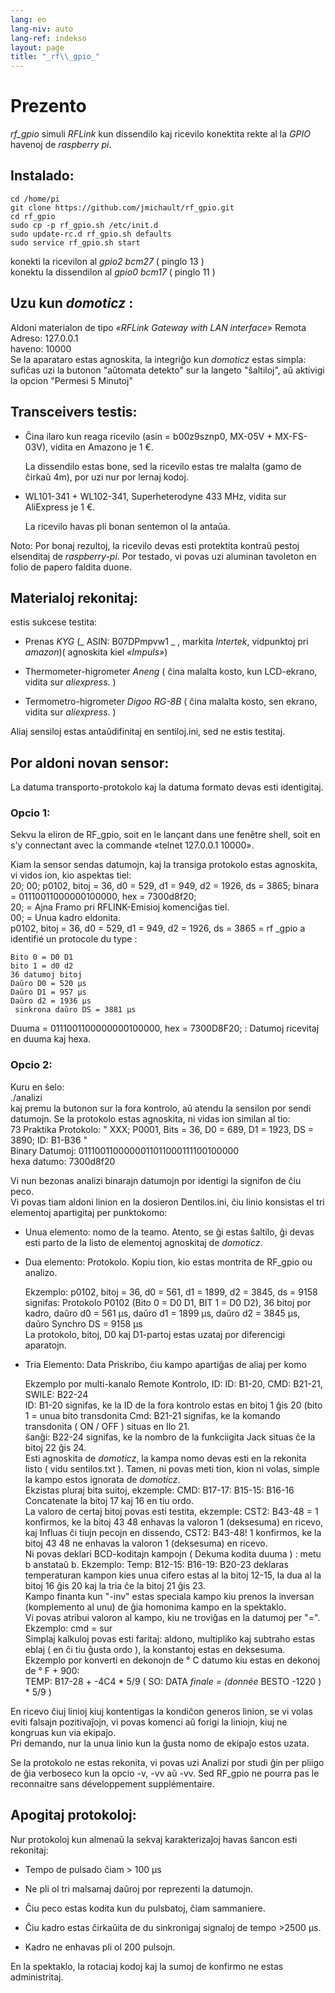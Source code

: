 ```yaml
---
lang: eo
lang-niv: auto
lang-ref: indekso
layout: page
title: "_rf\\_gpio_"
---
```


# Prezento
 _rf\_gpio_  simuli  _RFLink_  kun dissendilo kaj ricevilo konektita rekte al la  _GPIO_  havenoj de  _raspberry pi_. 


## Instalado:

```
cd /home/pi
git clone https://github.com/jmichault/rf_gpio.git
cd rf_gpio  
sudo cp -p rf_gpio.sh /etc/init.d  
sudo update-rc.d rf_gpio.sh defaults  
sudo service rf_gpio.sh start  
```

konekti la ricevilon al  _gpio2 bcm27_  ( pinglo 13 )   
konektu la dissendilon al  _gpio0 bcm17_  ( pinglo 11 )   

## Uzu kun  _domoticz_ :
Aldoni materialon de tipo _«RFLink Gateway with LAN interface»_
	Remota Adreso: 127.0.0.1  
	 haveno: 10000   
Se la aparataro estas agnoskita, la integriĝo kun  _domoticz_  estas simpla: sufiĉas uzi la butonon "aŭtomata detekto" sur la langeto "ŝaltiloj", aŭ aktivigi la opcion "Permesi 5 Minutoj"   

## Transceivers testis:
* Ĉina ilaro kun reaga ricevilo (asin = b00z9sznp0, MX-05V + MX-FS-03V), vidita en Amazono je 1 €.  

	La dissendilo estas bone, sed la ricevilo estas tre malalta (gamo de ĉirkaŭ 4m), por uzi nur por lernaj kodoj.  
* WL101-341 + WL102-341, Superheterodyne 433 MHz, vidita sur AliExpress je 1 €.  

	 La ricevilo havas pli bonan sentemon ol la antaŭa.   
	
Noto: Por bonaj rezultoj, la ricevilo devas esti protektita kontraŭ pestoj elsenditaj de _raspberry-pi_. Por testado, vi povas uzi aluminan tavoleton en folio de papero faldita duone.

## Materialoj rekonitaj:
estis sukcese testita:  
* Prenas  _KYG_  (_ ASIN: B07DPmpvw1 _ , markita  _Intertek_, vidpunktoj pri  _amazon_)( agnoskita kiel  _«Impuls»_)   

* Thermometer-higrometer  _Aneng_  (  ĉina malalta kosto, kun LCD-ekrano, vidita sur  _aliexpress_. )   

* Termometro-higrometer  _Digoo RG-8B_  (  ĉina malalta kosto, sen ekrano, vidita sur  _aliexpress_. )   


Aliaj sensiloj estas antaŭdifinitaj en sentiloj.ini, sed ne estis testitaj.  

## Por aldoni novan sensor:
La datuma transporto-protokolo kaj la datuma formato devas esti identigitaj.  
### Opcio 1:
Sekvu la eliron de RF_gpio, soit en le lançant dans une fenêtre shell, soit en s'y connectant avec la commande «telnet 127.0.0.1 10000».  
  
Kiam la sensor sendas datumojn, kaj la transiga protokolo estas agnoskita, vi vidos ion, kio aspektas tiel:  
20; 00; p0102, bitoj = 36, d0 = 529, d1 = 949, d2 = 1926, ds = 3865; binara = 01110011000000100000, hex = 7300d8f20;  
  20; = Ajna Framo pri RFLINK-Emisioj komenciĝas tiel.  
   00; = Unua kadro eldonita.   
   p0102, bitoj = 36, d0 = 529, d1 = 949, d2 = 1926, ds = 3865 = rf _gpio a identifié un protocole du type :  
  
	Bito 0 = D0 D1  
	bito 1 = d0 d2  
	36 datumoj bitoj  
	Daŭro D0 = 520 μs  
	Daŭro D1 = 957 μs  
	Daŭro d2 = 1936 μs  
	 sinkrona daŭro DS = 3881 μs   
  Duuma = 0111001100000000100000, hex = 7300D8F20; : Datumoj ricevitaj en duuma kaj hexa.  

### Opcio 2:
Kuru en ŝelo:  
./analizi  
kaj premu la butonon sur la fora kontrolo, aŭ atendu la sensilon por sendi datumojn. Se la protokolo estas agnoskita, ni vidas ion similan al tio:  
  73 Praktika Protokolo:  " XXX; P0001, Bits = 36, D0 = 689, D1 = 1923, DS = 3890; ID: B1-B36 "   
   Binary Datumoj: 0111001100000011011000111100100000   
   hexa datumo: 7300d8f20   


Vi nun bezonas analizi binarajn datumojn por identigi la signifon de ĉiu peco.  
Vi povas tiam aldoni linion en la dosieron Dentilos.ini, ĉiu linio konsistas el tri elementoj apartigitaj per punktokomo:  
* Unua elemento: nomo de la teamo. Atento, se ĝi estas ŝaltilo, ĝi devas esti parto de la listo de elementoj agnoskitaj de  _domoticz_.   

* Dua elemento: Protokolo. Kopiu tion, kio estas montrita de RF_gpio ou analizo.  
    

	Ekzemplo: p0102, bitoj = 36, d0 = 561, d1 = 1899, d2 = 3845, ds = 9158  
		signifas: Protokolo P0102 (Bito 0 = D0 D1, BIT 1 = D0 D2), 36 bitoj por kadro, daŭro d0 = 561 μs, daŭro d1 = 1899 μs, daŭro d2 = 3845 μs, daŭro Synchro DS = 9158 μs  
		La protokolo, bitoj, D0 kaj D1-partoj estas uzataj por diferencigi aparatojn.  
* Tria Elemento: Data Priskribo, ĉiu kampo apartiĝas de aliaj per komo  

	Ekzemplo por multi-kanalo Remote Kontrolo, ID: ID: B1-20, CMD: B21-21, SWILE: B22-24  
		ID: B1-20 signifas, ke la ID de la fora kontrolo estas en bitoj 1 ĝis 20 (bito 1 = unua bito transdonita
	 	 Cmd: B21-21 signifas, ke la komando transdonita  ( ON / OFF )  situas en Ilo 21.   
	 	 ŝanĝi: B22-24 signifas, ke la nombro de la funkciigita Jack situas ĉe la bitoj 22 ĝis 24.   
	 Esti agnoskita de  _domoticz_, la kampa nomo devas esti en la rekonita listo  ( vidu sentilos.txt ). Tamen, ni povas meti tion, kion ni volas, simple la kampo estos ignorata de  _domoticz_.   
	Ekzistas pluraj bita suitoj, ekzemple: CMD: B17-17: B15-15: B16-16 Concatenate la bitoj 17 kaj 16 en tiu ordo.  
	La valoro de certaj bitoj povas esti testita, ekzemple: CST2: B43-48 = 1 konfirmos, ke la bitoj 43 48 enhavas la valoron 1 (deksesuma) en ricevo, kaj Influas ĉi tiujn pecojn en dissendo, CST2: B43-48! 1 konfirmos, ke la bitoj 43 48 ne enhavas la valoron 1 (deksesuma) en ricevo.  
	 Ni povas deklari BCD-koditajn kampojn  ( Dekuma kodita duuma ) : metu b anstataŭ b. Ekzemplo: Temp: B12-15: B16-19: B20-23 deklaras temperaturan kampon kies unua cifero estas al la bitoj 12-15, la dua al la bitoj 16 ĝis 20 kaj la tria ĉe la bitoj 21 ĝis 23.   
	Kampo finanta kun "-inv" estas speciala kampo kiu prenos la inversan (komplemento al unu) de ĝia homonima kampo en la spektaklo.  
	Vi povas atribui valoron al kampo, kiu ne troviĝas en la datumoj per "=". Ekzemplo: cmd = sur  
	 Simplaj kalkuloj povas esti faritaj: aldono, multipliko kaj subtraho estas eblaj  ( en ĉi tiu ĝusta ordo ), la konstantoj estas en deksesuma.   
		Ekzemplo por konverti en dekonojn de ° C datumo kiu estas en dekonoj de ° F + 900:  
	 	 TEMP: B17-28 + -4C4 * 5/9   (  SO: DATA _finale = (donnée_ BESTO -1220 )  *  5/9  )   

En ricevo ĉiuj linioj kiuj kontentigas la kondiĉon generos linion, se vi volas eviti falsajn pozitivaĵojn, vi povas komenci aŭ forigi la liniojn, kiuj ne kongruas kun via ekipaĵo.  
Pri demando, nur la unua linio kun la ĝusta nomo de ekipaĵo estos uzata.  
	
		
Se la protokolo ne estas rekonita, vi povas uzi Analizi por studi ĝin per pliigo de ĝia verboseco kun la opcio -v, -vv aŭ -vv. Sed RF_gpio ne pourra pas le reconnaitre sans développement supplémentaire.  
  


## Apogitaj protokoloj:

Nur protokoloj kun almenaŭ la sekvaj karakterizaĵoj havas ŝancon esti rekonitaj:  
* Tempo de pulsado ĉiam > 100 μs  

* Ne pli ol tri malsamaj daŭroj por reprezenti la datumojn.  

* Ĉiu peco estas kodita kun du pulsbatoj, ĉiam sammaniere.  

* Ĉiu kadro estas ĉirkaŭita de du sinkronigaj signaloj de tempo >2500 μs.  

* Kadro ne enhavas pli ol 200 pulsojn.  


En la spektaklo, la rotaciaj kodoj kaj la sumoj de konfirmo ne estas administritaj.  
